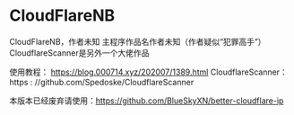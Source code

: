 # CloudFlareNB
CloudFlareNB，作者未知
主程序作品名作者未知（作者疑似“犯罪高手”）CloudflareScanner是另外一个大佬作品

使用教程： https://blog.000714.xyz/202007/1389.html CloudflareScanner：https : //github.com/Spedoske/CloudflareScanner



本版本已经废弃请使用：https://github.com/BlueSkyXN/better-cloudflare-ip
